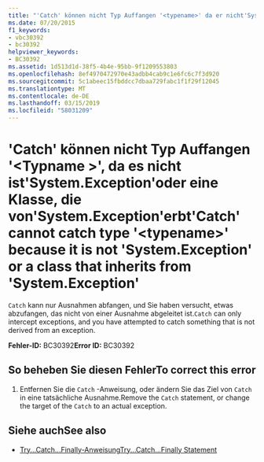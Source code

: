 ```yaml
---
title: "'Catch' können nicht Typ Auffangen '<typename>' da er nicht'System.Exception'oder eine Klasse, die von'System.Exception'erbt"
ms.date: 07/20/2015
f1_keywords:
- vbc30392
- bc30392
helpviewer_keywords:
- BC30392
ms.assetid: 1d513d1d-38f5-4b4e-95bb-9f1209553803
ms.openlocfilehash: 8ef4970472970e43adbb4cab9c1e6fc6c7f3d920
ms.sourcegitcommit: 5c1abeec15fbddcc7dbaa729fabc1f1f29f12045
ms.translationtype: MT
ms.contentlocale: de-DE
ms.lasthandoff: 03/15/2019
ms.locfileid: "58031209"
---
```

# <a name="catch-cannot-catch-type-typename-because-it-is-not-systemexception-or-a-class-that-inherits-from-systemexception"></a><span data-ttu-id="72efd-102">'Catch' können nicht Typ Auffangen '\<Typname >', da es nicht ist'System.Exception'oder eine Klasse, die von'System.Exception'erbt</span><span class="sxs-lookup"><span data-stu-id="72efd-102">'Catch' cannot catch type '\<typename>' because it is not 'System.Exception' or a class that inherits from 'System.Exception'</span></span>
<span data-ttu-id="72efd-103">`Catch` kann nur Ausnahmen abfangen, und Sie haben versucht, etwas abzufangen, das nicht von einer Ausnahme abgeleitet ist.</span><span class="sxs-lookup"><span data-stu-id="72efd-103">`Catch` can only intercept exceptions, and you have attempted to catch something that is not derived from an exception.</span></span>  
  
 <span data-ttu-id="72efd-104">**Fehler-ID:** BC30392</span><span class="sxs-lookup"><span data-stu-id="72efd-104">**Error ID:** BC30392</span></span>  
  
## <a name="to-correct-this-error"></a><span data-ttu-id="72efd-105">So beheben Sie diesen Fehler</span><span class="sxs-lookup"><span data-stu-id="72efd-105">To correct this error</span></span>  
  
1.  <span data-ttu-id="72efd-106">Entfernen Sie die `Catch` -Anweisung, oder ändern Sie das Ziel von `Catch` in eine tatsächliche Ausnahme.</span><span class="sxs-lookup"><span data-stu-id="72efd-106">Remove the `Catch` statement, or change the target of the `Catch` to an actual exception.</span></span>  
  
## <a name="see-also"></a><span data-ttu-id="72efd-107">Siehe auch</span><span class="sxs-lookup"><span data-stu-id="72efd-107">See also</span></span>

- [<span data-ttu-id="72efd-108">Try...Catch...Finally-Anweisung</span><span class="sxs-lookup"><span data-stu-id="72efd-108">Try...Catch...Finally Statement</span></span>](../../visual-basic/language-reference/statements/try-catch-finally-statement.md)
